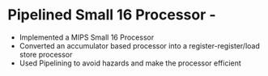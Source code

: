 # Pipelined Small 16 Processor -
- Implemented a MIPS Small 16 Processor
- Converted an accumulator based processor into a register-register/load store processor
- Used Pipelining to avoid hazards and make the processor efficient
